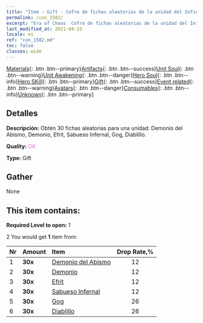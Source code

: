 ```yaml
---
title: "Item - Gift - Cofre de fichas aleatorias de la unidad del Infierno"
permalink: /con_1582/
excerpt: "Era of Chaos  Cofre de fichas aleatorias de la unidad del Infierno"
last_modified_at: 2021-04-23
locale: es
ref: "con_1582.md"
toc: false
classes: wide
---
```

 [Materials](/ItemsES/){: .btn .btn--primary}[Artifacts](/ItemsES/Artifacts/){: .btn .btn--success}[Unit Soul](/ItemsES/UnitSoul/){: .btn .btn--warning}[Unit Awakening](/ItemsES/UnitAwakening/){: .btn .btn--danger}[Hero Soul](/ItemsES/HeroSoul/){: .btn .btn--info}[Hero SKill](/ItemsES/HeroSkill/){: .btn .btn--primary}[Gift](/ItemsES/Gift/){: .btn .btn--success}[Event related](/ItemsES/Events/){: .btn .btn--warning}[Avatars](/ItemsES/Avatars/){: .btn .btn--danger}[Consumables](/ItemsES/Consumables/){: .btn .btn--info}[Unknown](/ItemsES/Unknown/){: .btn .btn--primary}

## Detalles
 **Descripción:** Obtén 30 fichas aleatorias para una unidad: Demonio del Abismo, Demonio, Efrit, Sabueso Infernal, Gog, Diablillo.

 **Quality:** <span style="color: #DA70D6">OK</span>

 **Type:** Gift

## Gather

  None

## This item contains:

 **Required Level to open:** 1

 2 You would get **1** item  from:

  | Nr | Amount |     Item    | Drop Rate,% |
  |:---|:-------|:------------|:---------:|
  | 1 |  **30x** | [Demonio del Abismo](/ItemsES/unt_230/) | 12 | 
  | 2 |  **30x** | [Demonio](/ItemsES/unt_229/) | 12 | 
  | 3 |  **30x** | [Efrit](/ItemsES/unt_231/) | 12 | 
  | 4 |  **30x** | [Sabueso Infernal](/ItemsES/unt_228/) | 12 | 
  | 5 |  **30x** | [Gog](/ItemsES/unt_227/) | 26 | 
  | 6 |  **30x** | [Diablillo](/ItemsES/unt_226/) | 26 | 
